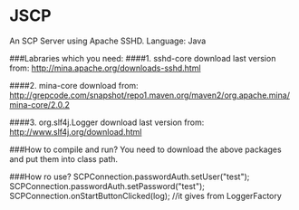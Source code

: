 JSCP
====

An SCP Server using Apache SSHD.
Language: Java

###Labraries which you need:
####1. sshd-core
    download last version from:
        http://mina.apache.org/downloads-sshd.html
        
####2. mina-core
    download from:
        http://grepcode.com/snapshot/repo1.maven.org/maven2/org.apache.mina/mina-core/2.0.2

####3. org.slf4j.Logger
    download last version from:
        http://www.slf4j.org/download.html


###How to compile and run?
You need to download the above packages and put them into class path.

###How ro use?
    SCPConnection.passwordAuth.setUser("test");
    SCPConnection.passwordAuth.setPassword("test");
	SCPConnection.onStartButtonClicked(log); //it gives from LoggerFactory
